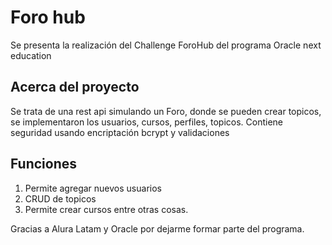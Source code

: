 # Foro hub
Se presenta la realización del Challenge ForoHub del programa Oracle next education

## Acerca del proyecto
Se trata de una rest api simulando un Foro, donde se pueden crear topicos, se implementaron los usuarios, cursos, perfiles, topicos.
Contiene seguridad usando encriptación bcrypt y validaciones

## Funciones
1. Permite agregar nuevos usuarios
2. CRUD de topicos
3. Permite crear cursos
entre otras cosas.

Gracias a Alura Latam y Oracle por dejarme formar parte del programa. 
